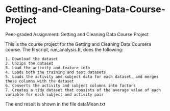 # Getting-and-Cleaning-Data-Course-Project
Peer-graded Assignment: Getting and Cleaning Data Course Project

This is the course project for the Getting and Cleaning Data Coursera course. The R script, run_analysis.R, does the following:

    1. Download the dataset
    2. Unzips the dataset
    3. Load the activity and feature info
    4. Loads both the training and test datasets
    5. Loads the activity and subject data for each dataset, and merges those columns with the dataset
    6. Converts the activity and subject columns into factors
    7. Creates a tidy dataset that consists of the average value of each variable for each subject and activity pair

The end result is shown in the file dataMean.txt
